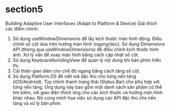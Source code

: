 # section5
Building Adaptive User Interfaces (Adapt to Platform &amp; Device)
Giải thích các điểm chính:
1. Sử dụng useWindowDimensions để lấy kích thước màn hình động.
Điều chỉnh số cột dựa trên hướng màn hình (ngang/dọc).
Sử dụng Dimensions API (thông qua useWindowDimensions) để điều chỉnh kích thước hình ảnh.
Xử lý vấn đề xoay màn hình bằng cách cập nhật số cột.
5. Sử dụng KeyboardAvoidingView để quản lý nội dung khi bàn phím hiển thị.
6. Cải thiện giao diện cho chế độ ngang bằng cách tăng số cột.
7. Sử dụng Platform.OS để viết mã đặc thù cho từng nền tảng (iOS/Android).
Tùy chỉnh thanh trạng thái (Status Bar) cho phù hợp với từng nền tảng.
Ứng dụng này bao gồm một danh sách sản phẩm có thể tìm kiếm, với giao diện thích ứng cho các kích thước và hướng màn hình khác nhau. Nó cũng minh họa việc sử dụng các API đặc thù cho nền tảng và xử lý bàn phím.
